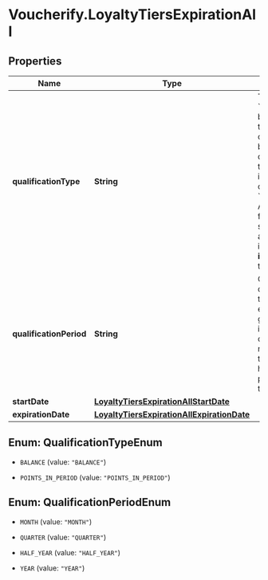 # Voucherify.LoyaltyTiersExpirationAll

## Properties

Name | Type | Description | Notes
------------ | ------------- | ------------- | -------------
**qualificationType** | **String** | Tier qualification.     &#x60;BALANCE&#x60;: Points balance is based on the customer&#39;s current points balance. Customers qualify for the tier if their points balance is in the points range of the tier.   &#x60;POINTS_IN_PERIOD&#x60;: A customer qualifies for the tier only if the sum of the accumulated points in a **defined time interval** reaches the tier threshold. | [optional] 
**qualificationPeriod** | **String** | Customers can qualify for the tier if they collected enough points in a given time period. So, in addition to the customer having to reach a points range, they also need to have collected the points within a set time period.      | **Period** | **Definition** | |:---|:---| | **Calendar Month** | Points collected in one calendar month&lt;br /&gt;January, February, March, etc. | | **Calendar Quarter** | Points collected in the quarter&lt;br /&gt;- January - March&lt;br /&gt;- April - June&lt;br /&gt;- July - September&lt;br /&gt;- October - December | | **Calendar Half-year** | Points collected in the half-year&lt;br /&gt;- January - June&lt;br /&gt;- July - December | | **Calendar Year** | Points collected in one calendar year&lt;br /&gt;January - December | | [optional] 
**startDate** | [**LoyaltyTiersExpirationAllStartDate**](LoyaltyTiersExpirationAllStartDate.md) |  | [optional] 
**expirationDate** | [**LoyaltyTiersExpirationAllExpirationDate**](LoyaltyTiersExpirationAllExpirationDate.md) |  | [optional] 



## Enum: QualificationTypeEnum


* `BALANCE` (value: `"BALANCE"`)

* `POINTS_IN_PERIOD` (value: `"POINTS_IN_PERIOD"`)





## Enum: QualificationPeriodEnum


* `MONTH` (value: `"MONTH"`)

* `QUARTER` (value: `"QUARTER"`)

* `HALF_YEAR` (value: `"HALF_YEAR"`)

* `YEAR` (value: `"YEAR"`)




